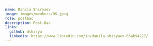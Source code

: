 ```yaml
---
name: Danila Shiryaev
image: images/members/DS.jpeg
role: postbac
description: Post-Bac
links:
  github: dshirya
  linkedin: https://www.linkedin.com/in/danila-shiryaev-66ab94227/
---
```


